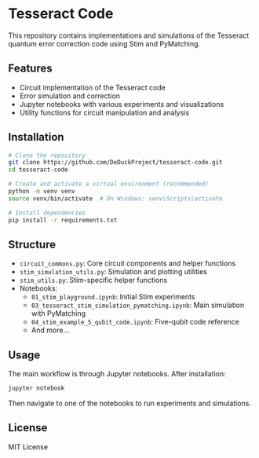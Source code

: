 # Tesseract Code

This repository contains implementations and simulations of the Tesseract quantum error correction code using Stim and PyMatching.

## Features

- Circuit implementation of the Tesseract code
- Error simulation and correction
- Jupyter notebooks with various experiments and visualizations
- Utility functions for circuit manipulation and analysis

## Installation

```bash
# Clone the repository
git clone https://github.com/DeDuckProject/tesseract-code.git
cd tesseract-code

# Create and activate a virtual environment (recommended)
python -m venv venv
source venv/bin/activate  # On Windows: venv\Scripts\activate

# Install dependencies
pip install -r requirements.txt
```

## Structure

- `circuit_commons.py`: Core circuit components and helper functions
- `stim_simulation_utils.py`: Simulation and plotting utilities
- `stim_utils.py`: Stim-specific helper functions
- Notebooks:
  - `01_stim_playground.ipynb`: Initial Stim experiments
  - `03_tesseract_stim_simulation_pymatching.ipynb`: Main simulation with PyMatching
  - `04_stim_example_5_qubit_code.ipynb`: Five-qubit code reference
  - And more...

## Usage

The main workflow is through Jupyter notebooks. After installation:

```bash
jupyter notebook
```

Then navigate to one of the notebooks to run experiments and simulations.

## License

MIT License 